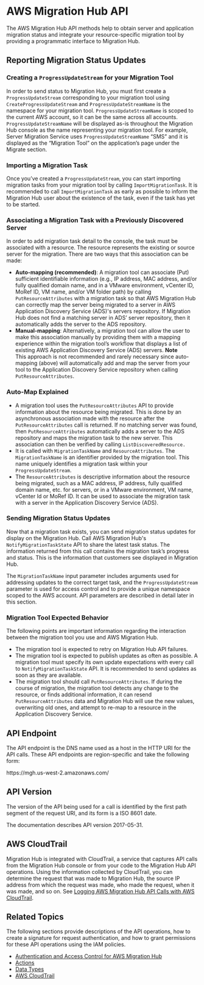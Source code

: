 # AWS Migration Hub API<a name="api-reference"></a>

The AWS Migration Hub API methods help to obtain server and application migration status and integrate your resource\-specific migration tool by providing a programmatic interface to Migration Hub\. 

## Reporting Migration Status Updates<a name="api-reference-workflow"></a>

### Creating a `ProgressUpdateStream` for your Migration Tool<a name="api-reference-create-pus-for-tool"></a>

In order to send status to Migration Hub, you must first create a `ProgressUpdateStream` corresponding to your migration tool using `CreateProgressUpdateStream` and `ProgressUpdateStreamName` is the namespace for your migration tool\. `ProgressUpdateStreamName` is scoped to the current AWS account, so it can be the same across all accounts\. `ProgressUpdateStreamName` will be displayed as\-is throughout the Migration Hub console as the name representing your migration tool\. For example, Server Migration Service uses `ProgressUpdateStreamName` “SMS” and it is displayed as the “Migration Tool” on the application’s page under the Migrate section\.

### Importing a Migration Task<a name="api-reference-import-migration-task"></a>

Once you’ve created a `ProgressUpdateStream`, you can start importing migration tasks from your migration tool by calling `ImportMigrationTask`\. It is recommended to call `ImportMigrationTask` as early as possible to inform the Migration Hub user about the existence of the task, even if the task has yet to be started\.

### Associating a Migration Task with a Previously Discovered Server<a name="api-reference-associate_task"></a>

In order to add migration task detail to the console, the task must be associated with a resource\. The resource represents the existing or source server for the migration\.   There are two ways that this association can be made:
+ **Auto\-mapping \(recommended\)**: A migration tool can associate \(Put\) sufficient identifiable information \(e\.g\., IP address, MAC address, and/or fully qualified domain name, and in a VMware environment, vCenter ID, MoRef ID, VM name, and/or VM folder path\) by calling `PutResourceAttributes` with a migration task so that AWS Migration Hub can correctly map the server being migrated to a server in AWS Application Discovery Service \(ADS\)'s servers repository\. If Migration Hub does not find a matching server in ADS’ server repository, then it automatically adds the server to the ADS repository\.
+ **Manual\-mapping**: Alternatively, a migration tool can allow the user to make this association manually by providing them with a mapping experience within the migration tool’s workflow that displays a list of existing AWS Application Discovery Service \(ADS\) servers\.
**Note**  
This approach is not recommended and rarely necessary since auto\-mapping \(above\) will automatically add and map the server from your tool to the Application Discovery Service repository when calling `PutResourceAttributes`\.

### Auto\-Map Explained<a name="api-reference-automatch"></a>
+ A migration tool uses the `PutResourceAttributes` API to provide information about the resource being migrated\. This is done by an asynchronous association made with the resource after the `PutResourceAttributes` call is returned\. If no matching server was found, then `PutResourceAttributes` automatically adds a server to the ADS repository and maps the migration task to the new server\.  This association can then be verified by calling `ListDiscoveredResource.` 
+ It is called with `MigrationTaskName` and `ResourceAttributes`\. The `MigrationTaskName` is an identifier provided by the migration tool\. This name uniquely identifies a migration task within your `ProgressUpdateStream`\.
+ The `ResourceAttributes` is descriptive information about the resource being migrated, such as a MAC address, IP address, fully qualified domain name, etc\. for servers, or in a VMware environment, VM name, vCenter Id or MoRef ID\. It can be used to associate the migration task with a server in the Application Discovery Service \(ADS\)\.

### Sending Migration Status Updates<a name="api-reference-send-updates"></a>

Now that a migration task exists, you can send migration status updates for display on the Migration Hub\. Call AWS Migration Hub's `NotifyMigrationTaskState` API to share the latest task status\.  The information returned from this call contains the migration task’s progress and status\. This is the information that customers see displayed in Migration Hub\.

The `MigrationTaskName` input parameter includes arguments used for addressing updates to the correct target task, and the `ProgressUpdateStream` parameter is used for access control and to provide a unique namespace scoped to the AWS account\. API parameters are described in detail later in this section\.

### Migration Tool Expected Behavior<a name="api-reference-expected-behaviour"></a>

The following points are important information regarding the interaction between the migration tool you use and AWS Migration Hub\.
+ The migration tool is expected to retry on Migration Hub API failures\.
+ The migration tool is expected to publish updates as often as possible\.  A migration tool must specify its own update expectations with every call to  `NotifyMigrationTaskState` API\. It is recommended to send updates as soon as they are available\.
+ The migration tool should call `PutResourceAttributes`\. If during the course of migration, the migration tool detects any change to the resource, or finds additional information, it can resend `PutResourceAttributes` data and Migration Hub will use the new values, overwriting old ones, and attempt to re\-map to a resource in the Application Discovery Service\.

## API Endpoint<a name="api-reference-endpoint"></a>

The API endpoint is the DNS name used as a host in the HTTP URI for the API calls\. These API endpoints are region\-specific and take the following form:

https://mgh\.us\-west\-2\.amazonaws\.com/

## API Version<a name="api-reference-version"></a>

The version of the API being used for a call is identified by the first path segment of the request URI, and its form is a ISO 8601 date\. 

The documentation describes API version 2017\-05\-31\.

## AWS CloudTrail<a name="api-cloudtrail-logging"></a>

Migration Hub is integrated with CloudTrail, a service that captures API calls from the Migration Hub console or from your code to the Migration Hub API operations\. Using the information collected by CloudTrail, you can determine the request that was made to Migration Hub, the source IP address from which the request was made, who made the request, when it was made, and so on\. See [Logging AWS Migration Hub API Calls with AWS CloudTrail](logging-using-cloudtrail.md)\.

## Related Topics<a name="api-reference-related-topics"></a>

The following sections provide descriptions of the API operations, how to create a signature for request authentication, and how to grant permissions for these API operations using the IAM policies\.
+  [Authentication and Access Control for AWS Migration Hub](auth-and-access-control.md) 
+  [Actions](API_Operations.md) 
+  [Data Types](API_Types.md) 
+  [AWS CloudTrail](logging-using-cloudtrail.md) 